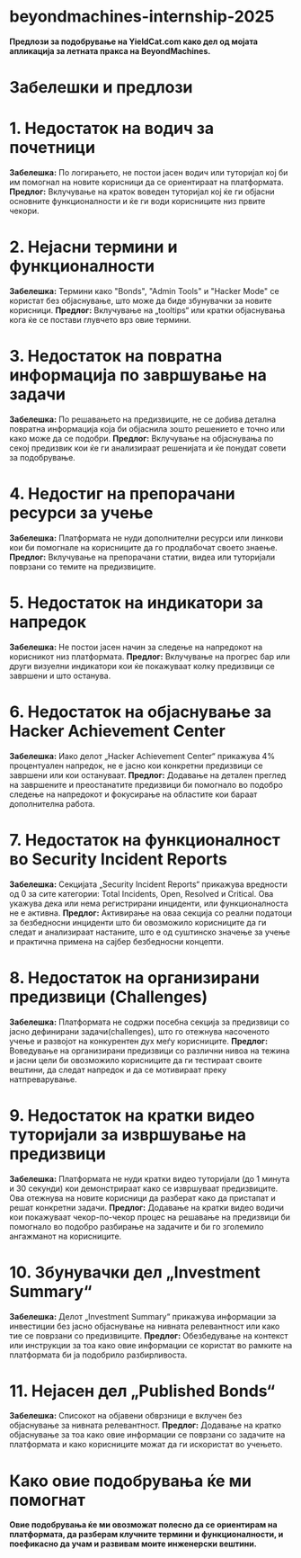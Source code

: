 # beyondmachines-internship-2025
**Предлози за подобрување на YieldCat.com како дел од мојата апликација за летната пракса на BeyondMachines.**

# Забелешки и предлози

# 1. Недостаток на водич за почетници
**Забелешка:** По логирањето, не постои јасен водич или туторијал кој би им помогнал на новите корисници да се ориентираат на платформата.
**Предлог:** Вклучување на краток воведен туторијал кој ќе ги објасни основните функционалности и ќе ги води корисниците низ првите чекори.

# 2. Нејасни термини и функционалности
**Забелешка:** Термини како "Bonds", "Admin Tools" и "Hacker Mode" се користат без објаснување, што може да биде збунувачки за новите корисници.
**Предлог:** Вклучување на „tooltips“ или кратки објаснувања кога ќе се постави глувчето врз овие термини.

# 3. Недостаток на повратна информација по завршување на задачи
**Забелешка:** По решавањето на предизвиците, не се добива детална повратна информација која би објаснила зошто решението е точно или како може да се подобри.
**Предлог:** Вклучување на објаснувања по секој предизвик кои ќе ги анализираат решенијата и ќе понудат совети за подобрување.

# 4. Недостиг на препорачани ресурси за учење
**Забелешка:** Платформата не нуди дополнителни ресурси или линкови кои би помогнале на корисниците да го продлабочат своето знаење.
**Предлог:** Вклучување на препорачани статии, видеа или туторијали поврзани со темите на предизвиците.

# 5. Недостаток на индикатори за напредок
**Забелешка:** Не постои јасен начин за следење на напредокот на корисникот низ платформата.
**Предлог:** Вклучување на прогрес бар или други визуелни индикатори кои ќе покажуваат колку предизвици се завршени и што останува.

# 6. Недостаток на објаснување за Hacker Achievement Center
**Забелешка:** Иако делот „Hacker Achievement Center“ прикажува 4% процентуален напредок, не е јасно кои конкретни предизвици се завршени или кои остануваат.
**Предлог:** Додавање на детален преглед на завршените и преостанатите предизвици би помогнало во подобро следење на напредокот и фокусирање на областите кои бараат дополнителна работа.

# 7. Недостаток на функционалност во Security Incident Reports
**Забелешка:** Секцијата „Security Incident Reports“ прикажува вредности од 0 за сите категории: Total Incidents, Open, Resolved и Critical. Ова укажува дека или нема регистрирани инциденти, или функционалноста не е активна.
**Предлог:** Активирање на оваа секција со реални податоци за безбедносни инциденти што би овозможило корисниците да ги следат и анализираат настаните, што е од суштинско значење за учење и практична примена на сајбер безбедносни концепти.

# 8. Недостаток на организирани предизвици (Challenges)
**Забелешка:** Платформата не содржи посебна секција за предизвици со јасно дефинирани задачи(challenges), што го отежнува насоченото учење и развојот на конкурентен дух меѓу корисниците.
**Предлог:** Воведување на организирани предизвици со различни нивоа на тежина и јасни цели би овозможило корисниците да ги тестираат своите вештини, да следат напредок и да се мотивираат преку натпреварување.

# 9. Недостаток на кратки видео туторијали за извршување на предизвици
**Забелешка:** Платформата не нуди кратки видео туторијали (до 1 минута и 30 секунди) кои демонстрираат како се извршуваат предизвиците. Ова отежнува на новите корисници да разберат како да пристапат и решат конкретни задачи.
**Предлог:** Додавање на кратки видео водичи кои покажуваат чекор-по-чекор процес на решавање на предизвици би помогнало во подобро разбирање на задачите и би го зголемило ангажманот на корисниците.

# 10. Збунувачки дел „Investment Summary“
**Забелешка:** Делот „Investment Summary“ прикажува информации за инвестиции без јасно објаснување на нивната релевантност или како тие се поврзани со предизвиците.
**Предлог:** Обезбедување на контекст или инструкции за тоа како овие информации се користат во рамките на платформата би ја подобрило разбирливоста.

# 11. Нејасен дел „Published Bonds“
**Забелешка:** Списокот на објавени обврзници е вклучен без објаснување за нивната релевантност.
**Предлог:** Додавање на кратко објаснување за тоа како овие информации се поврзани со задачите на платформата и како корисниците можат да ги искористат во учењето.

# Како овие подобрувања ќе ми помогнат
**Овие подобрувања ќе ми овозможат полесно да се ориентирам на платформата, да разберам клучните термини и функционалности, и поефикасно да учам и развивам моите инженерски вештини.**

